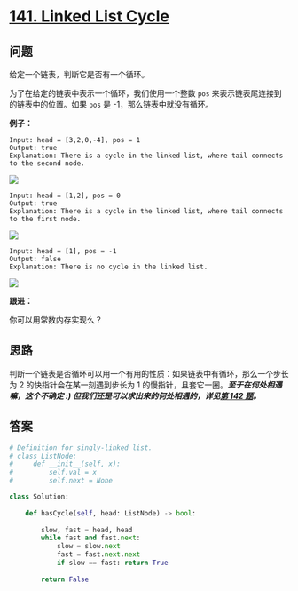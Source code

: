 # [141. Linked List Cycle](https://leetcode.com/problems/linked-list-cycle/)

## 问题

给定一个链表，判断它是否有一个循环。

为了在给定的链表中表示一个循环，我们使用一个整数 `pos` 来表示链表尾连接到的链表中的位置。如果 `pos` 是 -1，那么链表中就没有循环。

**例子：**

```
Input: head = [3,2,0,-4], pos = 1
Output: true
Explanation: There is a cycle in the linked list, where tail connects to the second node.
```

![](https://assets.leetcode.com/uploads/2018/12/07/circularlinkedlist.png)



```
Input: head = [1,2], pos = 0
Output: true
Explanation: There is a cycle in the linked list, where tail connects to the first node.
```

![](https://assets.leetcode.com/uploads/2018/12/07/circularlinkedlist_test2.png)



```
Input: head = [1], pos = -1
Output: false
Explanation: There is no cycle in the linked list.
```

![](https://assets.leetcode.com/uploads/2018/12/07/circularlinkedlist_test3.png)



**跟进：**

你可以用常数内存实现么？

## 思路

判断一个链表是否循环可以用一个有用的性质：如果链表中有循环，那么一个步长为 2 的快指针会在某一刻遇到步长为 1 的慢指针，且套它一圈。***至于在何处相遇嘛，这个不确定 :) 但我们还是可以求出来的何处相遇的，详见[第 142 题](./0142-linked_list_cycle_ii.md)。***

## 答案

```python
# Definition for singly-linked list.
# class ListNode:
#     def __init__(self, x):
#         self.val = x
#         self.next = None

class Solution:
    
    def hasCycle(self, head: ListNode) -> bool:
        
        slow, fast = head, head
        while fast and fast.next:
            slow = slow.next
            fast = fast.next.next
            if slow == fast: return True
        
        return False
```